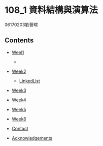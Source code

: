 # 108_1 資料結構與演算法
06170203劉謦瑄

<!-- TABLE OF CONTENTS -->
## Contents

* [Weel1](#meet-with-GitHub)
  * [Meet with GitHub]:https://github.com/aaron1aaron2/my-learning-note/blob/master/week1
  
* [Week2](#week2)
  * [LinkedList](#LinkedList)
  
* [Week3](#Week3)

* [Week4](#Week4)

* [Week5](#Week5)

* [Week6](#Week6)

* [Contact](#contact)

* [Acknowledgements](#acknowledgements)
